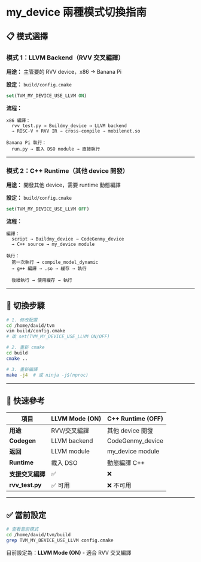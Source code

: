 # my_device 兩種模式切換指南

## 📋 模式選擇

### 模式 1：LLVM Backend（RVV 交叉編譯）
**用途：** 主管要的 RVV device，x86 → Banana Pi

**設定：** `build/config.cmake`
```cmake
set(TVM_MY_DEVICE_USE_LLVM ON)
```

**流程：**
```
x86 編譯：
  rvv_test.py → Buildmy_device → LLVM backend
  → RISC-V + RVV IR → cross-compile → mobilenet.so

Banana Pi 執行：
  run.py → 載入 DSO module → 直接執行
```

---

### 模式 2：C++ Runtime（其他 device 開發）
**用途：** 開發其他 device，需要 runtime 動態編譯

**設定：** `build/config.cmake`
```cmake
set(TVM_MY_DEVICE_USE_LLVM OFF)
```

**流程：**
```
編譯：
  script → Buildmy_device → CodeGenmy_device
  → C++ source → my_device module

執行：
  第一次執行 → compile_model_dynamic
  → g++ 編譯 → .so → 緩存 → 執行
  
  後續執行 → 使用緩存 → 執行
```

---

## 🔧 切換步驟

```bash
# 1. 修改配置
cd /home/david/tvm
vim build/config.cmake
# 改 set(TVM_MY_DEVICE_USE_LLVM ON/OFF)

# 2. 重新 cmake
cd build
cmake ..

# 3. 重新編譯
make -j4  # 或 ninja -j$(nproc)
```

---

## 📝 快速參考

| 項目 | LLVM Mode (ON) | C++ Runtime (OFF) |
|------|---------------|-------------------|
| **用途** | RVV/交叉編譯 | 其他 device 開發 |
| **Codegen** | LLVM backend | CodeGenmy_device |
| **返回** | LLVM module | my_device module |
| **Runtime** | 載入 DSO | 動態編譯 C++ |
| **支援交叉編譯** | ✅ | ❌ |
| **rvv_test.py** | ✅ 可用 | ❌ 不可用 |

---

## ✅ 當前設定

```bash
# 查看當前模式
cd /home/david/tvm/build
grep TVM_MY_DEVICE_USE_LLVM config.cmake
```

目前設定為：**LLVM Mode (ON)** - 適合 RVV 交叉編譯

